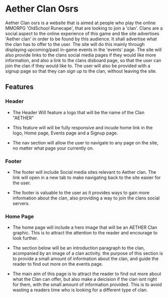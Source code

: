 # Aether Clan Osrs

Aether Clan osrs is a website that is aimed at people who play the online MMORPG 'OldSchool Runecape', that are looking to join a 'clan'. Clans are a social aspect to the online experience of this game and tbe site advertises 'Aether clan' in order to be found by this audience. It shall advertise what the clan has to offer to the user. The site will do this mainly through displaying upcoming/past in-game events in the 'events' page. The site will also provide links to the clans social media pages if they would like more information, and also a link to the clans disboard page, so that the user can join the clan if they would like to. The user will also be provided with a signup page so that they can sign up to the clan, without leaving the site.

## Features

### **Header**

- The Header Will feature a logo that will be the name of the Clan "AETHER"

- This feature will will be fully responsive and incude home link in the logo, Home page, Events page and a Signup page.

- The nav section will allow the user to navigate to any page on the site, no matter what page your currently on.

### **Footer**

- The footer will include Social media sites relevant to Aether clan. The link will open in a new tab to make navigating back to the site easier for the user.

- The footer is valuable to the user as it provides ways to gain more information about the clan, also providing a way to join the clans social servers.

### **Home Page**

- The home page will include a hero image that will be an AETHER Clan graphic. This is to attract the attention to the reader and encourage to look further.

- The section below will be an introduction paragraph to the clan, acompanied by an image of a clan activity. the purpose of this section is to provide a small amount of information about the clan, and guide the reader to find out more on the events page.

- The main aim of this page is to attract the reader to find out more about what the Clan can offer, but also make a deicision if the clan isnt right for them, with the small amount of information provided. This is to avoid wasting a readers time who is looking for a different type of clan.